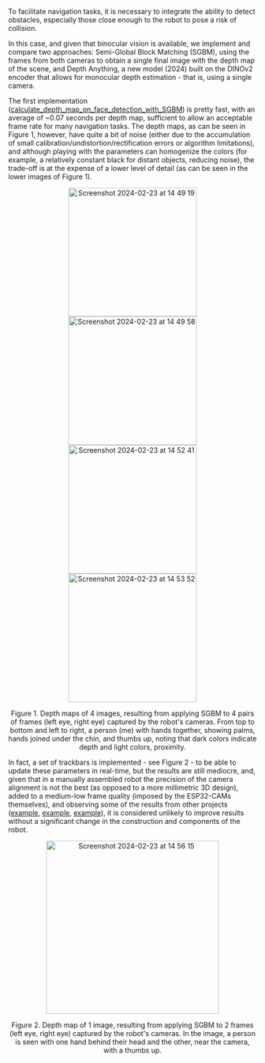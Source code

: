 To facilitate navigation tasks, it is necessary to integrate the ability to detect obstacles, especially those close enough to the robot to pose a risk of collision.

In this case, and given that binocular vision is available, we implement and compare two approaches: Semi-Global Block Matching (SGBM), using the frames from both cameras to obtain a single final image with the depth map of the scene, and Depth Anything, a new model (2024) built on the DINOv2 encoder that allows for monocular depth estimation - that is, using a single camera.

The first implementation ([calculate_depth_map_on_face_detection_with_SGBM](https://github.com/Any-Winter-4079/Transformer_Robot/blob/main/computer_code/depth/1_calculate_depth_map_on_face_detection_with_SGBM.py)) is pretty fast, with an average of ~0.07 seconds per depth map, sufficient to allow an acceptable frame rate for many navigation tasks. The depth maps, as can be seen in Figure 1, however, have quite a bit of noise (either due to the accumulation of small calibration/undistortion/rectification errors or algorithm limitations), and although playing with the parameters can homogenize the colors (for example, a relatively constant black for distant objects, reducing noise), the trade-off is at the expense of a lower level of detail (as can be seen in the lower images of Figure 1).
<div align="center">
  <img height="260" alt="Screenshot 2024-02-23 at 14 49 19" src="https://github.com/Any-Winter-4079/Transformer_Robot/assets/50542132/e4d4adcf-6741-4ce1-844c-7fc128922f0b">
  <img height="260" alt="Screenshot 2024-02-23 at 14 49 58" src="https://github.com/Any-Winter-4079/Transformer_Robot/assets/50542132/e4078b82-9b25-415f-8018-984ba6f97758">
  <img height="260" alt="Screenshot 2024-02-23 at 14 52 41" src="https://github.com/Any-Winter-4079/Transformer_Robot/assets/50542132/772da5c4-9278-4304-9934-6f03ece38620">
  <img height="260" alt="Screenshot 2024-02-23 at 14 53 52" src="https://github.com/Any-Winter-4079/Transformer_Robot/assets/50542132/e9c1a27c-c8e6-4654-a6f6-fd2e0ba246e2">
  <p>Figure 1. Depth maps of 4 images, resulting from applying SGBM to 4 pairs of frames (left eye, right eye) captured by the robot's cameras. From top to bottom and left to right, a person (me) with hands together, showing palms, hands joined under the chin, and thumbs up, noting that dark colors indicate depth and light colors, proximity.</p>
</div>

In fact, a set of trackbars is implemented - see Figure 2 - to be able to update these parameters in real-time, but the results are still mediocre, and, given that in a manually assembled robot the precision of the camera alignment is not the best (as opposed to a more millimetric 3D design), added to a medium-low frame quality (imposed by the ESP32-CAMs themselves), and observing some of the results from other projects ([example](https://www.youtube.com/watch?v=zDCLaCIGhD8), [example](https://www.youtube.com/watch?v=jhOTm3MZDaY), [example](https://www.youtube.com/watch?v=gffZ3S9pBUE)), it is considered unlikely to improve results without a significant change in the construction and components of the robot.

<div align="center">
  <img width="350" alt="Screenshot 2024-02-23 at 14 56 15" src="https://github.com/Any-Winter-4079/Transformer_Robot/assets/50542132/2beae73d-f598-4e56-b0a6-693631185265">
  <p>Figure 2. Depth map of 1 image, resulting from applying SGBM to 2 frames (left eye, right eye) captured by the robot's cameras. In the image, a person is seen with one hand behind their head and the other, near the camera, with a thumbs up.</p>
</div>
